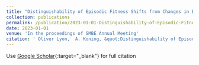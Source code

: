 ```yaml
---
title: "Distinguishability of Episodic Fitness Shifts from Changes in Effective Population"
collection: publications
permalink: /publication/2023-01-01-Distinguishability-of-Episodic-Fitness-Shifts-from-Changes-in-Effective-Population
date: 2023-01-01
venue: 'In the proceedings of SMBE Annual Meeting'
citation: ' Oliver Lyon,  A. Koning, &quot;Distinguishability of Episodic Fitness Shifts from Changes in Effective Population.&quot; In the proceedings of SMBE Annual Meeting, 2023.'
---
```

Use [Google Scholar](https://scholar.google.com/scholar?q=Distinguishability+of+Episodic+Fitness+Shifts+from+Changes+in+Effective+Population){:target="_blank"} for full citation